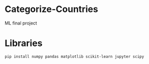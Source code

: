 # Categorize-Countries
ML final project


# Libraries
```bash
pip install numpy pandas matplotlib scikit-learn jupyter scipy
```